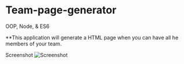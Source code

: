 # Team-page-generator

OOP, Node, & ES6

**This application will generate a HTML page when you can have all he members of your team.

Screenshot
![Screenshot](https://user-images.githubusercontent.com/17866063/126250228-dc60b62b-d13c-4769-acd2-b782a3fe8671.jpg)


